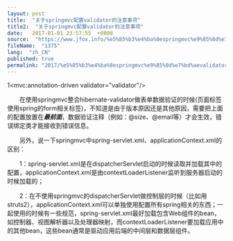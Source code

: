 ```yaml
---
layout: post
title:  "关于springmvc配置validator的注意事项"
title2:  "关于springmvc配置validator的注意事项"
date:   2017-01-01 23:57:55  +0800
source:  "https://www.jfox.info/%e5%85%b3%e4%ba%8espringmvc%e9%85%8d%e7%bd%aevalidator%e7%9a%84%e6%b3%a8%e6%84%8f%e4%ba%8b%e9%a1%b9.html"
fileName:  "1375"
lang:  "zh_CN"
published: true
permalink: "2017/%e5%85%b3%e4%ba%8espringmvc%e9%85%8d%e7%bd%aevalidator%e7%9a%84%e6%b3%a8%e6%84%8f%e4%ba%8b%e9%a1%b9.html"
---
```


1<mvc:annotation-driven validator="validator"/>

　　在使用springmvc整合hibernate-validator做表单数据验证的时候(页面标签使用spring的form相关标签)，不知道是由于版本原因还是其他原因，需要把上面的配置放置在***最前面***，数据验证注释（例如：@size、@email等）才会生效，错误绑定类才能接收到错误信息。

　　另外，说一下springmvc中spring-servlet.xml、applicationContext.xml的区别：

　　1：spring-servlet.xml是在dispatcherServlet启动的时候读取并加载其中的配置，applicationContext.xml是由contextLoaderListener监听到服务器启动的时候加载的；

　　2：在不使用springmvc的dispatcherServlet做控制层的时候（比如用struts2），applicationContext.xml可以单独使用配置所有spring相关的东西；一起使用的时候有一些规范，spring-servlet.xml最好加载包含Web组件的bean，如控制器、视图解析器以及处理器映射，而contextLoaderListener要加载应用中的其他bean，这些bean通常是驱动应用后端的中间层和数据层组件。
